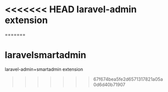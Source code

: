 <<<<<<< HEAD
laravel-admin extension
======


=======
# laravelsmartadmin
laravel-admin+smartadmin extension
>>>>>>> 67f674bea5fe2d6571317821a05a0d6d40b71907
